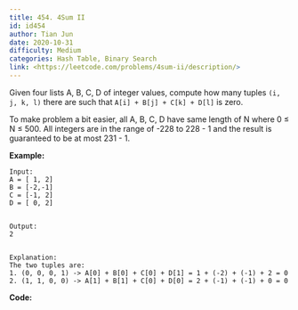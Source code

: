```yaml
---
title: 454. 4Sum II
id: id454
author: Tian Jun
date: 2020-10-31
difficulty: Medium
categories: Hash Table, Binary Search
link: <https://leetcode.com/problems/4sum-ii/description/>
---
```


Given four lists A, B, C, D of integer values, compute how many tuples `(i, j,
k, l)` there are such that `A[i] + B[j] + C[k] + D[l]` is zero.

To make problem a bit easier, all A, B, C, D have same length of N where 0 ≤ N
≤ 500\. All integers are in the range of -228 to 228 \- 1 and the result is
guaranteed to be at most 231 \- 1.

**Example:**
            
	Input:    A = [ 1, 2]    B = [-2,-1]    C = [-1, 2]    D = [ 0, 2]        
	Output:    2        
	Explanation:    The two tuples are:    1. (0, 0, 0, 1) -> A[0] + B[0] + C[0] + D[1] = 1 + (-2) + (-1) + 2 = 0    2. (1, 1, 0, 0) -> A[1] + B[1] + C[0] + D[0] = 2 + (-1) + (-1) + 0 = 0    




**Code:**
